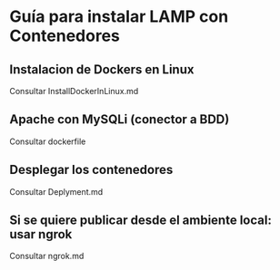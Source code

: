 # Guía para instalar LAMP con Contenedores
## Instalacion de Dockers en Linux
Consultar InstallDockerInLinux.md
## Apache con MySQLi (conector a BDD)
Consultar dockerfile
## Desplegar los contenedores
Consultar Deplyment.md
## Si se quiere publicar desde el ambiente local: usar ngrok
Consultar ngrok.md